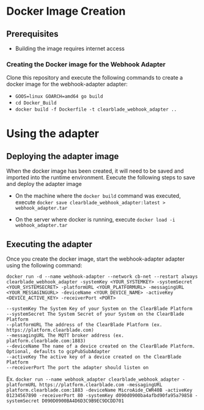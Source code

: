 # Docker Image Creation

## Prerequisites

- Building the image requires internet access

### Creating the Docker image for the Webhook Adapter

Clone this repository and execute the following commands to create a docker image for the webhook-adapter adapter:  

- ```GOOS=linux GOARCH=amd64 go build```
- ```cd Docker_Build```
- ```docker build -f Dockerfile -t clearblade_webhook_adapter ..```


# Using the adapter

## Deploying the adapter image

When the docker image has been created, it will need to be saved and imported into the runtime environment. Execute the following steps to save and deploy the adapter image

- On the machine where the ```docker build``` command was executed, execute ```docker save clearblade_webhook_adapter:latest > webhook_adapter.tar``` 

- On the server where docker is running, execute ```docker load -i webhook_adapter.tar```

## Executing the adapter

Once you create the docker image, start the webhook-adapter adapter using the following command:


```docker run -d --name webhook-adapter --network cb-net --restart always clearblade_webhook_adapter -systemKey <YOUR_SYSTEMKEY> -systemSecret <YOUR_SYSTEMSECRET> -platformURL <YOUR_PLATFORMURL> -messagingURL <YOUR_MESSAGINGURL> -deviceName <YOUR_DEVICE_NAME> -activeKey <DEVICE_ACTIVE_KEY> -receiverPort <PORT>```

```
--systemKey The System Key of your System on the ClearBlade Platform
--systemSecret The System Secret of your System on the ClearBlade Platform
--platformURL The address of the ClearBlade Platform (ex. https://platform.clearblade.com)
--messagingURL The MQTT broker address (ex. platform.clearblade.com:1883)
--deviceName The name of a device created on the ClearBlade Platform. Optional, defaults to gcpPubSubAdapter
--activeKey The active key of a device created on the ClearBlade Platform
--receiverPort The port the adapter should listen on
```

Ex.
```docker run --name webhook_adapter clearblade_webhook_adapter -platformURL https://platform.clearblade.com -messagingURL platform.clearblade.com:1883 -deviceName MicroAide_CWR40B -activeKey 01234567890 -receiverPort 80 -systemKey d090d0900ba4afbd90fa95a79858 -systemSecret D090D0900BA4D6D3C9B9EC9DCDD701```

